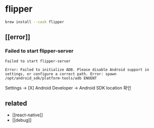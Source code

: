 # flipper

```sh
brew install --cask flipper
```

## [[error]]
### Failed to start flipper-server
```
Failed to start flipper-server

Error: Failed to initialize ADB. Please disable Android support in settings, or configure a correct path. Error: spawn /opt/android_sdk/platform-tools/adb ENOENT
```
Settings -> [X] Android Developer -> Android SDK location 확인

## related
- [[react-native]]
- [[debug]]
